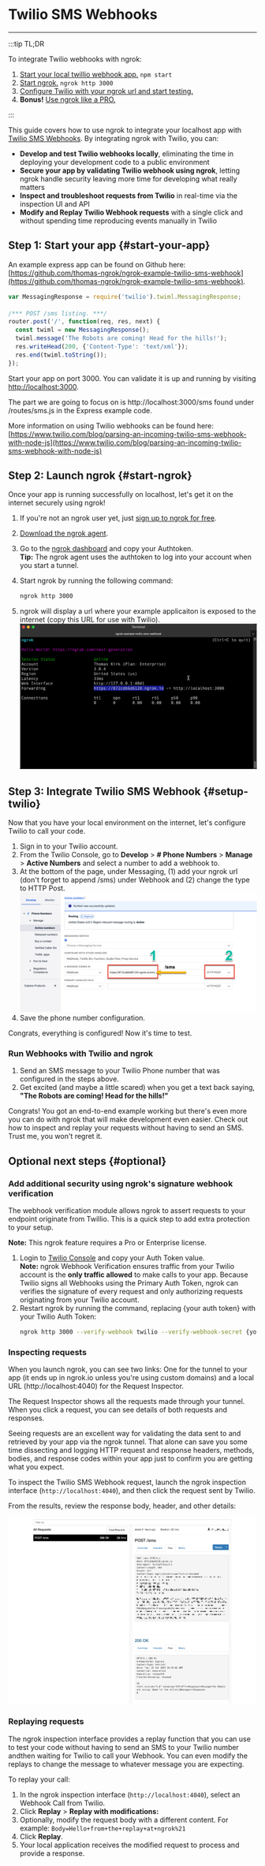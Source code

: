 # Twilio SMS Webhooks
------------

:::tip TL;DR

To integrate Twilio webhooks with ngrok:
1. [Start your local twillio webhook app.](#start-your-app) `npm start`
1. [Start ngrok.](#start-ngrok) `ngrok http 3000`
1. [Configure Twilio with your ngrok url and start testing.](#setup-twilio)
1. **Bonus!** [Use ngrok like a PRO.](#optional)

:::

This guide covers how to use ngrok to integrate your localhost app with [Twilio SMS Webhooks](https://www.twilio.com/docs/usage/webhooks/sms-webhooks). By integrating ngrok with Twilio, you can:

- **Develop and test Twilio webhooks locally**, eliminating the time in deploying your development code to a public environment
- **Secure your app by validating Twilio webhook using ngrok**, letting ngrok handle security leaving more time for developing what really matters
- **Inspect and troubleshoot requests from Twilio** in real-time via the inspection UI and API
- **Modify and Replay Twilio Webhook requests** with a single click and without spending time reproducing events manually in Twilio

## **Step 1**: Start your app {#start-your-app}
An example express app can be found on Github here: [https://github.com/thomas-ngrok/ngrok-example-twilio-sms-webhook](https://github.com/thomas-ngrok/ngrok-example-twilio-sms-webhook). 

```js
var MessagingResponse = require('twilio').twiml.MessagingResponse;

/*** POST /sms listing. ***/
router.post('/', function(req, res, next) {
  const twiml = new MessagingResponse();
  twiml.message('The Robots are coming! Head for the hills!');
  res.writeHead(200, {'Content-Type': 'text/xml'});
  res.end(twiml.toString());
});
```

Start your app on port 3000. You can validate it is up and running by visiting [http://localhost:3000](http://localhost:3000). 

The part we are going to focus on is http://localhost:3000/sms found under /routes/sms.js in the Express example code.

More information on using Twilio webhooks can be found here: [https://www.twilio.com/blog/parsing-an-incoming-twilio-sms-webhook-with-node-js](https://www.twilio.com/blog/parsing-an-incoming-twilio-sms-webhook-with-node-js)

## **Step 2**: Launch ngrok {#start-ngrok}

Once your app is running successfully on localhost, let's get it on the internet securely using ngrok! 

1. If you're not an ngrok user yet, just [sign up to ngrok for free](https://ngrok.com/signup).

2. [Download the ngrok agent](https://ngrok.com/download).

3. Go to the [ngrok dashboard](https://dashboard.ngrok.com) and copy your Authtoken. <br />
    **Tip:** The ngrok agent uses the authtoken to log into your account when you start a tunnel.
    
4. Start ngrok by running the following command:
    ```bash
    ngrok http 3000
    ```

5. ngrok will display a url where your example applicaiton is exposed to the internet (copy this URL for use with Twilio).
    ![ngrok agent running](img/launch_ngrok_tunnel.png)


## **Step 3**: Integrate  Twilio SMS Webhook {#setup-twilio}
Now that you have your local environment on the internet, let's configure Twilio to call your code.

1. Sign in to your Twilio account.
2. From the Twilio Console, go to **Develop** > **# Phone Numbers** > **Manage** > **Active Numbers** and select a number to add a webhook to.
3. At the bottom of the page, under Messaging, (1) add your ngrok url (don't forget to append /sms) under Webhook and (2) change the type to HTTP Post.
    ![Twilio SMS Webhook Config Screen](img/add_ngrok_url_to_Twilio.png)
4. Save the phone number configuration.

Congrats, everything is configured! Now it's time to test.

### Run Webhooks with Twilio and ngrok

1. Send an SMS message to your Twilio Phone number that was configured in the steps above. 
2. Get excited (and maybe a little scared) when you get a text back saying, **"The Robots are coming! Head for the hills!"**

Congrats! You got an end-to-end example working but there's even more you can do with ngrok that will make development even easier. Check out how to inspect and replay your requests without having to send an SMS. Trust me, you won't regret it.

## Optional next steps {#optional}

### Add additional security using ngrok's signature webhook verification
The webhook verification module allows ngrok to assert requests to your endpoint originate from Twillio. This is a quick step to add extra protection to your setup. 

**Note:** This ngrok feature requires a Pro or Enterprise license.

1. Login to [Twilio Console](https://console.twilio.com/) and copy your Auth Token value.<br />
    **Note:** ngrok Webhook Verification ensures traffic from your Twilio account is the **only traffic allowed** to make calls to your app. Because Twilio signs all Webhooks using the Primary Auth Token, ngrok can verifies the signature of every request and only authorizing requests originating from your Twilio account. 
2. Restart ngrok by running the command, replacing {your auth token} with your Twilio Auth Token:
    ```bash
    ngrok http 3000 --verify-webhook twilio --verify-webhook-secret {your auth token}
    ```

### Inspecting requests

When you launch ngrok, you can see two links: One for the tunnel to your app (it ends up in ngrok.io unless you're using custom domains) and a local URL (http://localhost:4040) for the Request Inspector.

The Request Inspector shows all the requests made through your tunnel. When you click a request, you can see details of both requests and responses.

Seeing requests are an excellent way for validating the data sent to and retrieved by your app via the ngrok tunnel. That alone can save you some time dissecting and logging HTTP request and response headers, methods, bodies, and response codes within your app just to confirm you are getting what you expect.

To inspect the Twilio SMS Webhook request, launch the ngrok inspection interface (`http://localhost:4040`), and then click the request sent by Twilio.

From the results, review the response body, header, and other details:

![ngrok agent introspection](img/ngrok_introspection_twilio_sms_webhooks.png)

### Replaying requests

The ngrok inspection interface provides a replay function that you can use to test your code without having to send an SMS to your Twilio number andthen waiting for Twilio to call your Webhook. You can even modify the replays to change the message to whatever message you are expecting.

To replay your call:

1. In the ngrok inspection interface (`http://localhost:4040`), select an Webhook Call from Twilio.
1. Click **Replay** > **Replay with modifications:**
1. Optionally, modify the request body with a different content. For example: `Body=Hello+from+the+replay+at+ngrok%21`
1. Click **Replay**.
1. Your local application receives the modified request to process and provide a response.